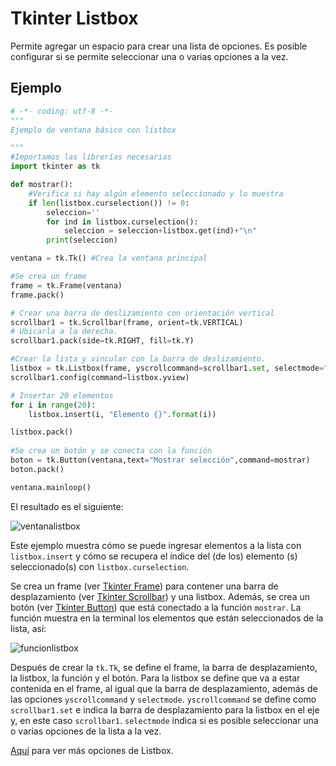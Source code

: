 # Tkinter Listbox
Permite agregar un espacio para crear una lista de opciones. Es posible configurar si se permite seleccionar una o varias opciones a la vez.

## Ejemplo

```python
# -*- coding: utf-8 -*-
"""
Ejemplo de ventana básico con listbox

"""
#Importamos las librerías necesarias
import tkinter as tk

def mostrar():
    #Verifica si hay algún elemento seleccionado y lo muestra
    if len(listbox.curselection()) != 0:
        seleccion=''
        for ind in listbox.curselection():
            seleccion = seleccion+listbox.get(ind)+"\n"
        print(seleccion)

ventana = tk.Tk() #Crea la ventana principal

#Se crea un frame
frame = tk.Frame(ventana)
frame.pack()

# Crear una barra de deslizamiento con orientación vertical
scrollbar1 = tk.Scrollbar(frame, orient=tk.VERTICAL)
# Ubicarla a la derecha.
scrollbar1.pack(side=tk.RIGHT, fill=tk.Y)

#Crear la lista y vincular con la barra de deslizamiento.
listbox = tk.Listbox(frame, yscrollcommand=scrollbar1.set, selectmode="multiple")
scrollbar1.config(command=listbox.yview)

# Insertar 20 elementos
for i in range(20):
    listbox.insert(i, "Elemento {}".format(i))

listbox.pack()
        
#Se crea un botón y se conecta con la función
boton = tk.Button(ventana,text="Mostrar selección",command=mostrar)
boton.pack()

ventana.mainloop()
```
El resultado es el siguiente:

![ventanalistbox](https://user-images.githubusercontent.com/58320351/128614356-f96ffdd3-5301-4ea6-8f68-718faebaa5c8.png)

Este ejemplo muestra cómo se puede ingresar elementos a la lista con `listbox.insert` y cómo se recupera el índice del (de los) elemento (s) seleccionado(s) con `listbox.curselection`.

Se crea un frame (ver [Tkinter Frame](https://github.com/juan-suarezp/PythonTkinterTutorial/blob/master/widgets/frame/frame.md)) para contener una barra de desplazamiento (ver [Tkinter Scrollbar](https://github.com/juan-suarezp/PythonTkinterTutorial/blob/master/widgets/scrollbar/scrollbar.md)) y una listbox. Además, se crea un botón (ver [Tkinter Button](https://github.com/juan-suarezp/PythonTkinterTutorial/blob/master/widgets/button/button.md)) que está conectado a la función `mostrar`. La función muestra en la terminal los elementos que están seleccionados de la lista, así:

![funcionlistbox](https://user-images.githubusercontent.com/58320351/128614361-806cb55d-2b6d-4850-b254-66b2330ddab7.png)

Después de crear la `tk.Tk`, se define el frame, la barra de desplazamiento, la listbox, la función y el botón. Para la listbox se define que va a estar contenida en el frame, al igual que la barra de desplazamiento, además de las opciones `yscrollcommand` y `selectmode`. `yscrollcommand` se define como `scrollbar1.set` e indica la barra de desplazamiento para la listbox en el  eje y, en este caso `scrollbar1`. `selectmode` indica si es posible seleccionar una o varias opciones de la lista a la vez.

[Aquí](https://www.tutorialspoint.com/python3/tk_listbox.htm) para ver más opciones de Listbox.
